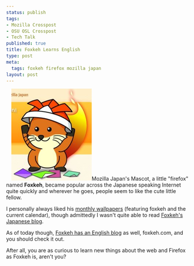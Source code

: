 ```yaml
--- 
status: publish
tags: 
- Mozilla Crosspost
- OSU OSL Crosspost
- Tech Talk
published: true
title: Foxkeh Learns English
type: post
meta: 
  tags: foxkeh firefox mozilla japan
layout: post
---
```

<a href='http://www.foxkeh.com/' title='Foxkeh, the Mozilla Japan Mascot' class="alignright" ><img src='/media/wp/2007/05/foxkeh.jpg' alt='Foxkeh, the Mozilla Japan Mascot' style="padding-left:1em" /></a>Mozilla Japan's Mascot, a little "firefox" named <strong>Foxkeh</strong>, became popular across the Japanese speaking Internet quite quickly and wherever he goes, people seem to like the cute little fellow.

I personally always liked his <a href="http://foxkeh.jp/downloads/wallpapers/">monthly wallpapers</a> (featuring foxkeh and the current calendar), though admittedly I wasn't quite able to read <a href="http://foxkeh.jp/">Foxkeh's Japanese blog</a>.

As of today though, <a href="http://www.foxkeh.com/">Foxkeh has an English blog</a> as well, foxkeh.com, and you should check it out.

After all, you are as curious to learn new things about the web and Firefox as Foxkeh is, aren't you?
